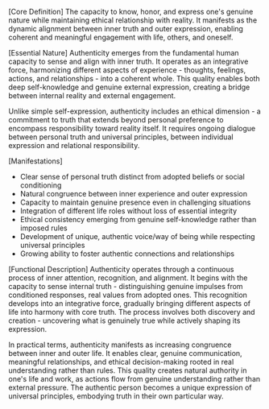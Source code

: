 [Core Definition]
The capacity to know, honor, and express one's genuine nature while maintaining ethical relationship with reality. It manifests as the dynamic alignment between inner truth and outer expression, enabling coherent and meaningful engagement with life, others, and oneself.

[Essential Nature]
Authenticity emerges from the fundamental human capacity to sense and align with inner truth. It operates as an integrative force, harmonizing different aspects of experience - thoughts, feelings, actions, and relationships - into a coherent whole. This quality enables both deep self-knowledge and genuine external expression, creating a bridge between internal reality and external engagement.

Unlike simple self-expression, authenticity includes an ethical dimension - a commitment to truth that extends beyond personal preference to encompass responsibility toward reality itself. It requires ongoing dialogue between personal truth and universal principles, between individual expression and relational responsibility.

[Manifestations]
- Clear sense of personal truth distinct from adopted beliefs or social conditioning
- Natural congruence between inner experience and outer expression
- Capacity to maintain genuine presence even in challenging situations
- Integration of different life roles without loss of essential integrity
- Ethical consistency emerging from genuine self-knowledge rather than imposed rules
- Development of unique, authentic voice/way of being while respecting universal principles
- Growing ability to foster authentic connections and relationships

[Functional Description]
Authenticity operates through a continuous process of inner attention, recognition, and alignment. It begins with the capacity to sense internal truth - distinguishing genuine impulses from conditioned responses, real values from adopted ones. This recognition develops into an integrative force, gradually bringing different aspects of life into harmony with core truth. The process involves both discovery and creation - uncovering what is genuinely true while actively shaping its expression.

In practical terms, authenticity manifests as increasing congruence between inner and outer life. It enables clear, genuine communication, meaningful relationships, and ethical decision-making rooted in real understanding rather than rules. This quality creates natural authority in one's life and work, as actions flow from genuine understanding rather than external pressure. The authentic person becomes a unique expression of universal principles, embodying truth in their own particular way.